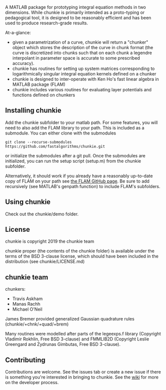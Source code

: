 
A MATLAB package for prototyping integral equation
methods in two dimensions.
While chunkie is primarily intended as a proto-typing
or pedagogical tool, it is designed to be reasonably
efficient and has been used to produce research-grade
results.

At-a-glance:
- given a parametrization of a curve, chunkie will return
a "chunker" object which stores the description of the
curve in chunk format (the curve is discretized into chunks
such that on each chunk a legendre interpolant in parameter
space is accurate to some prescribed accuracy).
- chunkie has routines for setting up system matrices
corresponding to logarithmically singular integral equation
kernels defined on a chunker
- chunkie is designed to inter-operate with Ken Ho's fast
linear algebra in MATLAB package (FLAM)
- chunkie includes various routines for evaluating layer
potentials and functions defined on chunkers

## Installing chunkie

Add the chunkie subfolder to your matlab path.
For some features, you will need to also add the
FLAM library to your path. This is included as
a submodule. You can either clone with the submodules

    git clone --recurse-submodules https://github.com/fastalgorithms/chunkie.git

or initialize the submodules after a git pull.
Once the submodules are initialized, you can
run the setup script (setup.m) from the
chunkie subfolder.

Alternatively, it should work if you already have
a reasonably up-to-date copy of FLAM on your path
see [the FLAM GitHub page](https://github.com/klho/FLAM).
Be sure to add recursively (see MATLAB's genpath
function) to include FLAM's subfolders.


## Using chunkie

Check out the chunkie/demo folder.

## License

chunkie is copyright 2019 the chunkie team

chunkie proper (the contents of the chunkie
folder) is available under the terms of the
BSD 3-clause license, which should have been included
in the distribution (see chunkie/LICENSE.md)

## chunkie team

chunkers:
- Travis Askham
- Manas Rachh
- Michael O'Neil

James Bremer provided generalized Gaussian quadrature rules (chunkie/+chnk/+quad/+brem)

Many routines were modelled after parts of the legeexps.f library (Copyright Vladimir Rokhlin, Free BSD 3-clause) and FMMLIB2D (Copyright Leslie Greengard and Zydrunas Gimbutas, Free BSD 3-clause).

## Contributing

Contributions are welcome. See the issues tab or create
a new issue if there is something you're interested in
bringing to chunkie. See the
[wiki](https://github.com/fastalgorithms/chunkie/wiki)
for more on the developer process.

